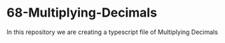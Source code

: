 # 68-Multiplying-Decimals
In this repository we are creating a typescript file of Multiplying Decimals
